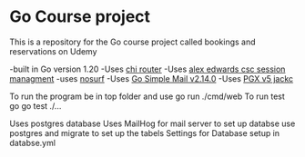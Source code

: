 # Go Course project

This is a repository for the Go course project called bookings and reservations on Udemy

-built in Go version 1.20
-Uses [chi router](github.com/go-chi/chi/v5)
-Uses [alex edwards csc session managment](github.com/alexedwards/scs/v2)
-uses [nosurf](github.com/justinas/nosurf)
-Uses [Go Simple Mail v2.14.0](github.com/xhit/go-simple-mail/v2) 
-Uses [PGX v5 jackc](github.com/jackc/pgx) 

To run the program be in top folder and use 
go run ./cmd/web 
To run test go 
go test ./...

Uses postgres database
Uses MailHog for mail server
to set up databse use postgres and migrate to set up the tabels
Settings for Database setup in databse.yml